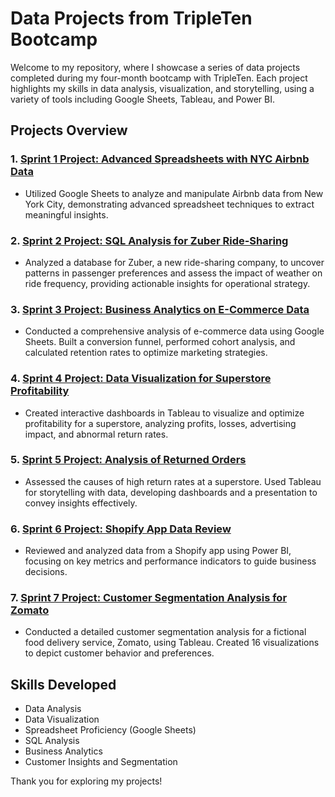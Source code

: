# Data Projects from TripleTen Bootcamp

Welcome to my repository, where I showcase a series of data projects completed during my four-month bootcamp with TripleTen. Each project highlights my skills in data analysis, visualization, and storytelling, using a variety of tools including Google Sheets, Tableau, and Power BI.

## Projects Overview

### 1. [Sprint 1 Project: Advanced Spreadsheets with NYC Airbnb Data](https://docs.google.com/spreadsheets/d/1RW7gv8VnuC4BtNW5zykD02s2AfKaViL2aPCguBPNVIc/edit?usp=sharing)
- Utilized Google Sheets to analyze and manipulate Airbnb data from New York City, demonstrating advanced spreadsheet techniques to extract meaningful insights.

### 2. [Sprint 2 Project: SQL Analysis for Zuber Ride-Sharing](Sprint-2-Project-SQL)
- Analyzed a database for Zuber, a new ride-sharing company, to uncover patterns in passenger preferences and assess the impact of weather on ride frequency, providing actionable insights for operational strategy.

### 3. [Sprint 3 Project: Business Analytics on E-Commerce Data](https://docs.google.com/spreadsheets/d/1-ZK2q5vcc-JhQiw2JDsw8x4uVwynU9ZPsWONekCAutQ/edit?usp=sharing)
- Conducted a comprehensive analysis of e-commerce data using Google Sheets. Built a conversion funnel, performed cohort analysis, and calculated retention rates to optimize marketing strategies.

### 4. [Sprint 4 Project: Data Visualization for Superstore Profitability](https://public.tableau.com/views/Sprint4-Project-AidenSubers/Sprint4-Project?:language=en-US&:sid=&:redirect=auth&:display_count=n&:origin=viz_share_link)
- Created interactive dashboards in Tableau to visualize and optimize profitability for a superstore, analyzing profits, losses, advertising impact, and abnormal return rates.

### 5. [Sprint 5 Project: Analysis of Returned Orders](link-to-your-sprint5-project)
- Assessed the causes of high return rates at a superstore. Used Tableau for storytelling with data, developing dashboards and a presentation to convey insights effectively.

### 6. [Sprint 6 Project: Shopify App Data Review](link-to-your-sprint6-project)
- Reviewed and analyzed data from a Shopify app using Power BI, focusing on key metrics and performance indicators to guide business decisions.

### 7. [Sprint 7 Project: Customer Segmentation Analysis for Zomato](link-to-your-sprint7-project)
- Conducted a detailed customer segmentation analysis for a fictional food delivery service, Zomato, using Tableau. Created 16 visualizations to depict customer behavior and preferences.

## Skills Developed
- Data Analysis
- Data Visualization
- Spreadsheet Proficiency (Google Sheets)
- SQL Analysis
- Business Analytics
- Customer Insights and Segmentation


Thank you for exploring my projects!
